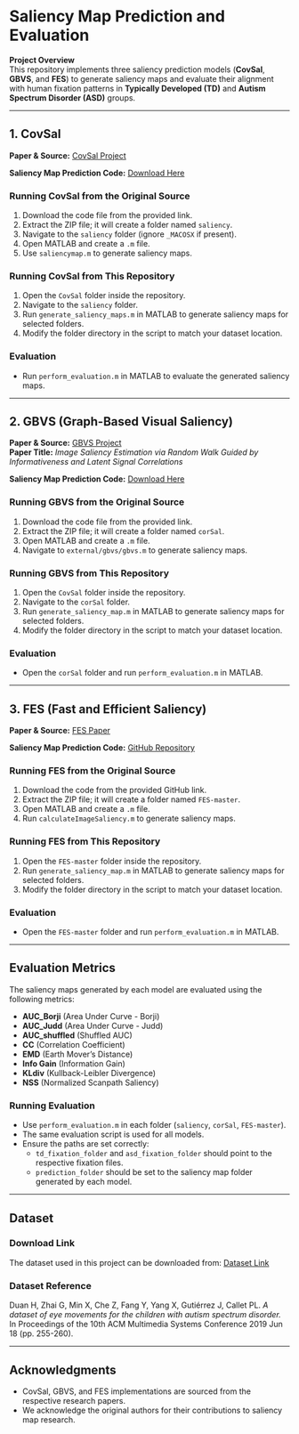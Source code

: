 # **Saliency Map Prediction and Evaluation**

**Project Overview**  
This repository implements three saliency prediction models (**CovSal**, **GBVS**, and **FES**) to generate saliency maps and evaluate their alignment with human fixation patterns in **Typically Developed (TD)** and **Autism Spectrum Disorder (ASD)** groups. 

---

## **1. CovSal**

**Paper & Source:** [CovSal Project](https://web.cs.hacettepe.edu.tr/~erkut/projects/CovSal/)

**Saliency Map Prediction Code:** [Download Here](https://web.cs.hacettepe.edu.tr/~erkut/projects/CovSal/saliency.zip)

### **Running CovSal from the Original Source**
1. Download the code file from the provided link.
2. Extract the ZIP file; it will create a folder named `saliency`.
3. Navigate to the `saliency` folder (ignore `_MACOSX` if present).
4. Open MATLAB and create a `.m` file.
5. Use `saliencymap.m` to generate saliency maps.

### **Running CovSal from This Repository**
1. Open the `CovSal` folder inside the repository.
2. Navigate to the `saliency` folder.
3. Run `generate_saliency_maps.m` in MATLAB to generate saliency maps for selected folders.
4. Modify the folder directory in the script to match your dataset location.

### **Evaluation**
- Run `perform_evaluation.m` in MATLAB to evaluate the generated saliency maps.

---

## **2. GBVS (Graph-Based Visual Saliency)**

**Paper & Source:** [GBVS Project](https://pkuml.org/resources/code.html)  
**Paper Title:** *Image Saliency Estimation via Random Walk Guided by Informativeness and Latent Signal Correlations*

**Saliency Map Prediction Code:** [Download Here](https://pkuml.org/wp-content/uploads/2016/04/corSal.zip)

### **Running GBVS from the Original Source**
1. Download the code file from the provided link.
2. Extract the ZIP file; it will create a folder named `corSal`.
3. Open MATLAB and create a `.m` file.
4. Navigate to `external/gbvs/gbvs.m` to generate saliency maps.

### **Running GBVS from This Repository**
1. Open the `CovSal` folder inside the repository.
2. Navigate to the `corSal` folder.
3. Run `generate_saliency_map.m` in MATLAB to generate saliency maps for selected folders.
4. Modify the folder directory in the script to match your dataset location.

### **Evaluation**
- Open the `corSal` folder and run `perform_evaluation.m` in MATLAB.

---

## **3. FES (Fast and Efficient Saliency)**

**Paper & Source:** [FES Paper](https://link.springer.com/content/pdf/10.1007/978-3-642-21227-7_62)

**Saliency Map Prediction Code:** [GitHub Repository](https://github.com/hrtavakoli/FES)

### **Running FES from the Original Source**
1. Download the code from the provided GitHub link.
2. Extract the ZIP file; it will create a folder named `FES-master`.
3. Open MATLAB and create a `.m` file.
4. Run `calculateImageSaliency.m` to generate saliency maps.

### **Running FES from This Repository**
1. Open the `FES-master` folder inside the repository.
2. Run `generate_saliency_map.m` in MATLAB to generate saliency maps for selected folders.
3. Modify the folder directory in the script to match your dataset location.

### **Evaluation**
- Open the `FES-master` folder and run `perform_evaluation.m` in MATLAB.

---

## **Evaluation Metrics**
The saliency maps generated by each model are evaluated using the following metrics:
- **AUC_Borji** (Area Under Curve - Borji)
- **AUC_Judd** (Area Under Curve - Judd)
- **AUC_shuffled** (Shuffled AUC)
- **CC** (Correlation Coefficient)
- **EMD** (Earth Mover’s Distance)
- **Info Gain** (Information Gain)
- **KLdiv** (Kullback-Leibler Divergence)
- **NSS** (Normalized Scanpath Saliency)

### **Running Evaluation**
- Use `perform_evaluation.m` in each folder (`saliency`, `corSal`, `FES-master`).
- The same evaluation script is used for all models.
- Ensure the paths are set correctly:
  - `td_fixation_folder` and `asd_fixation_folder` should point to the respective fixation files.
  - `prediction_folder` should be set to the saliency map folder generated by each model.


---

## **Dataset**

### **Download Link**
The dataset used in this project can be downloaded from: [Dataset Link](https://www.dropbox.com/scl/fi/bwc7kmzyfqso7ggrvtj98/Saliency4asd.zip?rlkey=disd4gvwrel3msj779r4md1ln&st=keufkyw8&dl=0)

### **Dataset Reference**
Duan H, Zhai G, Min X, Che Z, Fang Y, Yang X, Gutiérrez J, Callet PL.  *A dataset of eye movements for the children with autism spectrum disorder.*  In Proceedings of the 10th ACM Multimedia Systems Conference 2019 Jun 18 (pp. 255-260).

---



## **Acknowledgments**
- CovSal, GBVS, and FES implementations are sourced from the respective research papers.
- We acknowledge the original authors for their contributions to saliency map research.

